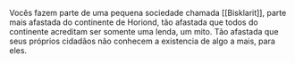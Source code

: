 
Vocês fazem parte de uma pequena sociedade chamada [[Bisklarit]], parte mais afastada do continente de Horiond, tão afastada que todos do continente acreditam ser somente uma lenda, um mito. Tão afastada que seus próprios cidadãos não conhecem a existencia de algo a mais, para eles.

